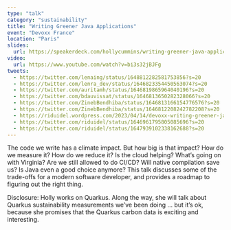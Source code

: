 ```yaml
---
type: "talk"
category: "sustainability"
title: "Writing Greener Java Applications"
event: "Devoxx France"
location: "Paris"
slides:
  url: https://speakerdeck.com/hollycummins/writing-greener-java-applications-af4494ef-bb72-4375-999e-519c750b5f1c
video:
  url: https://www.youtube.com/watch?v=bi3s32jBJFg
tweets:
  - https://twitter.com/lenaing/status/1648812282581753856?s=20
  - https://twitter.com/lenra_dev/status/1646823354450563074?s=20
  - https://twitter.com/auritamh/status/1646819865964040196?s=20
  - https://twitter.com/bdauvissat/status/1646813650282328066?s=20
  - https://twitter.com/ZinebBendhiba/status/1646813166154776576?s=20
  - https://twitter.com/ZinebBendhiba/status/1646812208242782208?s=20
  - https://riduidel.wordpress.com/2023/04/14/devoxx-writing-greener-java-applications/
  - https://twitter.com/riduidel/status/1646961795805085696?s=20
  - https://twitter.com/riduidel/status/1647939102338162688?s=20
---
```



The code we write has a climate impact. But how big is that impact? How do we measure it? How do we reduce it? Is the cloud helping? What’s going on with Virginia? Are we still allowed to do CI/CD? Will native compilation save us? Is Java even a good choice anymore? This talk discusses some of the trade-offs for a modern software developer, and provides a roadmap to figuring out the right thing.

Disclosure: Holly works on Quarkus. Along the way, she will talk about Quarkus sustainability measurements we’ve been doing … but it’s ok, because she promises that the Quarkus carbon data is exciting and interesting.
